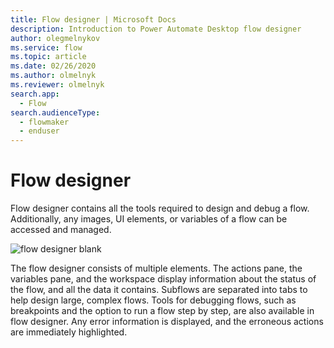 ```yaml
---
title: Flow designer | Microsoft Docs
description: Introduction to Power Automate Desktop flow designer
author: olegmelnykov
ms.service: flow
ms.topic: article
ms.date: 02/26/2020
ms.author: olmelnyk
ms.reviewer: olmelnyk
search.app: 
  - Flow
search.audienceType: 
  - flowmaker
  - enduser
---
```


# Flow designer

Flow designer contains all the tools required to design and debug a flow. Additionally, any images, UI elements, or variables of a flow can be accessed and managed.

![flow designer blank](\media\flow-designer\flow-designer.png)

The flow designer consists of multiple elements. The actions pane, the variables pane, and the workspace display information about the status of the flow, and all the data it contains. Subflows are separated into tabs to help design large, complex flows.  Tools for debugging flows, such as breakpoints and the option to run a flow step by step, are also available in flow designer. Any error information is displayed, and the erroneous actions are immediately highlighted.

